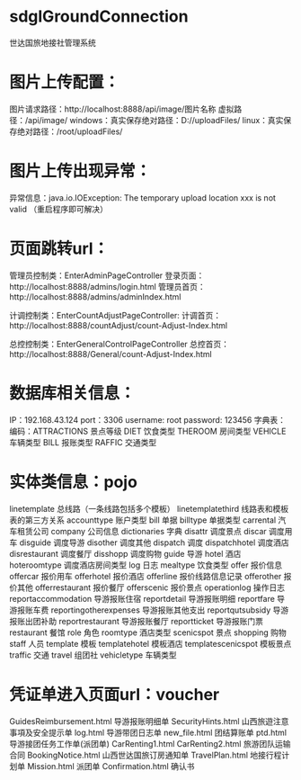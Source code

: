 # sdglGroundConnection
世达国旅地接社管理系统

# 图片上传配置：
图片请求路径：http://localhost:8888/api/image/图片名称
虚拟路径：/api/image/
windows：真实保存绝对路径：D://uploadFiles/
linux：真实保存绝对路径：/root/uploadFiles/

# 图片上传出现异常：
异常信息：java.io.IOException: The temporary upload location xxx is not valid （重启程序即可解决）

# 页面跳转url：
管理员控制类：EnterAdminPageController
登录页面：http://localhost:8888/admins/login.html
管理员首页：http://localhost:8888/admins/adminIndex.html

计调控制类：EnterCountAdjustPageController:
计调首页：http://localhost:8888/countAdjust/count-Adjust-Index.html

总控控制类：EnterGeneralControlPageController
总控首页：http://localhost:8888/General/count-Adjust-Index.html

# 数据库相关信息：
IP：192.168.43.124
port：3306
username: root
password: 123456
字典表：
编码：ATTRACTIONS 景点等级
      DIET 饮食类型
      THEROOM 房间类型
      VEHICLE 车辆类型
      BILL 报账类型
      RAFFIC 交通类型
                          
# 实体类信息：pojo
linetemplate 总线路（一条线路包括多个模板）
linetemplatethird 线路表和模板表的第三方关系
accounttype 账户类型
bill   单据
billtype 单据类型
carrental 汽车租赁公司
company 公司信息
dictionaries 字典
disattr 调度景点
discar 	调度用车
disguide 调度导游
disother 调度其他
dispatch 调度
dispatchhotel 调度酒店
disrestaurant 调度餐厅
disshopp  调度购物
guide 导游
hotel 酒店
hoteroomtype 调度酒店房间类型
log  日志
mealtype 饮食类型
offer 报价信息
offercar 报价用车
offerhotel 报价酒店
offerline 报价线路信息记录
offerother 报价其他
offerrestaurant 报价餐厅
offerscenic 报价景点
operationlog 操作日志
reportaccommodation 导游报账住宿
reportdetail 导游报账明细
reportfare 导游报账车费
reportingotherexpenses 导游报账其他支出
reportqutsubsidy 导游报账出团补助
reportrestaurant 导游报账餐厅
reportticket 导游报账门票
restaurant  餐馆
role  角色
roomtype 酒店类型
scenicspot 景点
shopping 购物
staff  人员
template  模板
templatehotel  模板酒店
templatescenicspot 模板景点
traffic 交通
travel 组团社
vehicletype 车辆类型

# 凭证单进入页面url：voucher
GuidesReimbursement.html  导游报账明细单
SecurityHints.html        山西旅遊注意事項及安全提示单
log.html		  导游带团日志单
new_file.html		  团结算账单
ptd.html		  导游接团任务工作单(派团单)
CarRenting1.html CarRenting2.html 旅游团队运输合同
BookingNotice.html        山西世达国旅订房通知单
TravelPlan.html		  地接行程计划单
Mission.html		  派团单
Confirmation.html	  确认书
